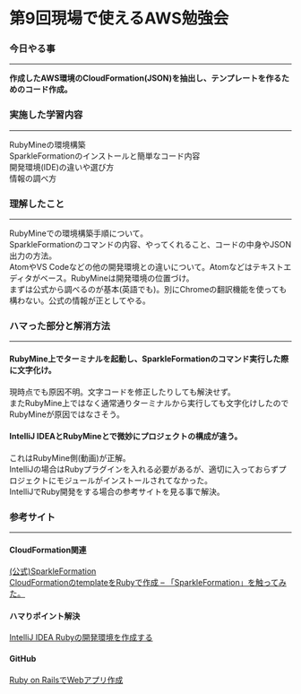 # 第9回現場で使えるAWS勉強会

### 今日やる事
****
**作成したAWS環境のCloudFormation(JSON)を抽出し、テンプレートを作るためのコード作成。**  

### 実施した学習内容
****
RubyMineの環境構築  
SparkleFormationのインストールと簡単なコード内容  
開発環境(IDE)の違いや選び方  
情報の調べ方  

### 理解したこと
****
RubyMineでの環境構築手順について。  
SparkleFormationのコマンドの内容、やってくれること、コードの中身やJSON出力の方法。  
AtomやVS Codeなどの他の開発環境との違いについて。Atomなどはテキストエディタがベース。RubyMineは開発環境の位置づけ。  
まずは公式から調べるのが基本(英語でも)。別にChromeの翻訳機能を使っても構わない。公式の情報が正としてやる。  

### ハマった部分と解消方法
****
#### RubyMine上でターミナルを起動し、SparkleFormationのコマンド実行した際に文字化け。  
現時点でも原因不明。文字コードを修正したりしても解決せず。  
またRubyMine上ではなく通常通りターミナルから実行しても文字化けしたのでRubyMineが原因ではなさそう。  
  
#### IntelliJ IDEAとRubyMineとで微妙にプロジェクトの構成が違う。  
これはRubyMine側(動画)が正解。  
IntelliJの場合はRubyプラグインを入れる必要があるが、適切に入っておらずプロジェクトにモジュールがインストールされてなかった。  
IntelliJでRuby開発をする場合の参考サイトを見る事で解決。  

### 参考サイト
****
#### CloudFormation関連
[(公式)SparkleFormation](https://www.sparkleformation.io/)  
[CloudFormationのtemplateをRubyで作成 – 「SparkleFormation」を触ってみた。](https://dev.classmethod.jp/cloud/aws/introduce-of-sparkleformation/)  

#### ハマりポイント解決
[IntelliJ IDEA Rubyの開発環境を作成する](https://qiita.com/keitakn/items/76d6707db7d23fe4ca85)

#### GitHub
[Ruby on RailsでWebアプリ作成](https://github.com/koujienami/TimeLine)